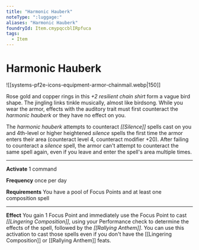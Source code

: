 ```yaml
---
title: "Harmonic Hauberk"
noteType: ":luggage:"
aliases: "Harmonic Hauberk"
foundryId: Item.cmypqccblIRpfuca
tags:
  - Item
---
```


# Harmonic Hauberk
![[systems-pf2e-icons-equipment-armor-chainmail.webp|150]]

Rose gold and copper rings in this _+2 resilient chain shirt_ form a vague bird shape. The jingling links tinkle musically, almost like birdsong. While you wear the armor, effects with the auditory trait must first counteract the _harmonic hauberk_ or they have no effect on you.

The _harmonic hauberk_ attempts to counteract _[[Silence]]_ spells cast on you and 4th-level or higher heightened _silence_ spells the first time the armor enters their area (counteract level 4, counteract modifier +20). After failing to counteract a _silence_ spell, the armor can't attempt to counteract the same spell again, even if you leave and enter the spell's area multiple times.

* * *

**Activate** 1 command

**Frequency** once per day

**Requirements** You have a pool of Focus Points and at least one composition spell

* * *

**Effect** You gain 1 Focus Point and immediately use the Focus Point to cast _[[Lingering Composition]]_, using your Performance check to determine the effects of the spell, followed by the _[[Rallying Anthem]]_. You can use this activation to cast those spells even if you don't have the [[Lingering Composition]] or [[Rallying Anthem]] feats.
